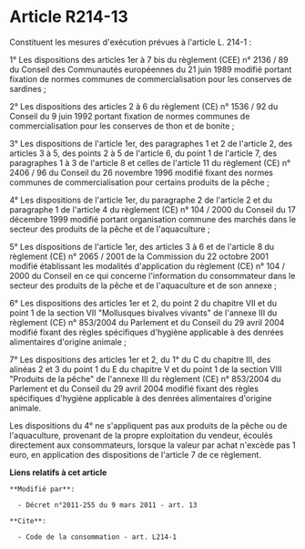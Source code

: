 # Article R214-13

Constituent les mesures d'exécution prévues à l'article L. 214-1 : 

1° Les dispositions des articles 1er à 7 bis du règlement (CEE) n° 2136 / 89 du Conseil des Communautés européennes du 21
juin 1989 modifié portant fixation de normes communes de commercialisation pour les conserves de sardines ;

2° Les dispositions des articles 2 à 6 du règlement (CE) n° 1536 / 92 du Conseil du 9 juin 1992 portant fixation de normes
communes de commercialisation pour les conserves de thon et de bonite ; 

3° Les dispositions de l'article 1er, des paragraphes 1 et 2 de l'article 2, des articles 3 à 5, des points 2 à 5 de
l'article 6, du point 1 de l'article 7, des paragraphes 1 à 3 de l'article 8 et celles de l'article 11 du règlement (CE) n°
2406 / 96 du Conseil du 26 novembre 1996 modifié fixant des normes communes de commercialisation pour certains produits de la
pêche ;

4° Les dispositions de l'article 1er, du paragraphe 2 de l'article 2 et du paragraphe 1 de l'article 4 du règlement (CE) n°
104 / 2000 du Conseil du 17 décembre 1999 modifié portant organisation commune des marchés dans le secteur des produits de la
pêche et de l'aquaculture ;

5° Les dispositions de l'article 1er, des articles 3 à 6 et de l'article 8 du règlement (CE) n° 2065 / 2001 de la Commission
du 22 octobre 2001 modifié établissant les modalités d'application du règlement (CE) n° 104 / 2000 du Conseil en ce qui
concerne l'information du consommateur dans le secteur des produits de la pêche et de l'aquaculture et de son annexe ;

6° Les dispositions des articles 1er et 2, du point 2 du chapitre VII et du point 1 de la section VII "Mollusques bivalves
vivants" de l'annexe III du règlement (CE) n° 853/2004 du Parlement et du Conseil du 29 avril 2004 modifié fixant des règles
spécifiques d'hygiène applicable à des denrées alimentaires d'origine animale ;

7° Les dispositions des articles 1er et 2, du 1° du C du chapitre III, des alinéas 2 et 3 du point 1 du E du chapitre V et du
point 1 de la section VIII "Produits de la pêche" de l'annexe III du règlement (CE) n° 853/2004 du Parlement et du Conseil du
29 avril 2004 modifié fixant des règles spécifiques d'hygiène applicable à des denrées alimentaires d'origine animale. 

Les dispositions du 4° ne s'appliquent pas aux produits de la pêche ou de l'aquaculture, provenant de la propre exploitation
du vendeur, écoulés directement aux consommateurs, lorsque la valeur par achat n'excède pas 1 euro, en application des
dispositions de l'article 7 de ce règlement.

**Liens relatifs à cet article**

	**Modifié par**:

	  - Décret n°2011-255 du 9 mars 2011 - art. 13

	**Cite**:

	  - Code de la consommation - art. L214-1
